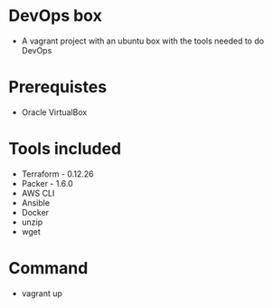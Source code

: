 # DevOps box
* A vagrant project with an ubuntu box with the tools needed to do DevOps

# Prerequistes
* Oracle VirtualBox

# Tools included
* Terraform - 0.12.26
* Packer - 1.6.0
* AWS CLI
* Ansible
* Docker
* unzip
* wget

# Command
* vagrant up
